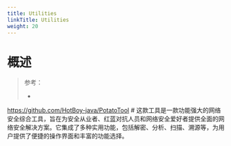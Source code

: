 ```yaml
---
title: Utilities
linkTitle: Utilities
weight: 20
---
```


# 概述

> 参考：
>
> -

https://github.com/HotBoy-java/PotatoTool # 这款工具是一款功能强大的网络安全综合工具，旨在为安全从业者、红蓝对抗人员和网络安全爱好者提供全面的网络安全解决方案。它集成了多种实用功能，包括解密、分析、扫描、溯源等，为用户提供了便捷的操作界面和丰富的功能选择。
